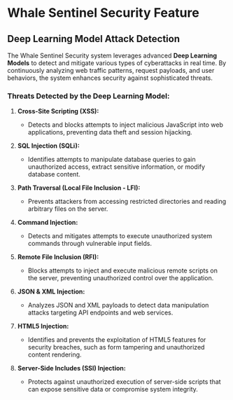 # Whale Sentinel Security Feature  

## Deep Learning Model Attack Detection

The Whale Sentinel Security system leverages advanced **Deep Learning Models** to detect and mitigate various types of cyberattacks in real time. By continuously analyzing web traffic patterns, request payloads, and user behaviors, the system enhances security against sophisticated threats.  

### **Threats Detected by the Deep Learning Model:**  

1. **Cross-Site Scripting (XSS):**  
   - Detects and blocks attempts to inject malicious JavaScript into web applications, preventing data theft and session hijacking.  

2. **SQL Injection (SQLi):**  
   - Identifies attempts to manipulate database queries to gain unauthorized access, extract sensitive information, or modify database content.  

3. **Path Traversal (Local File Inclusion - LFI):**  
   - Prevents attackers from accessing restricted directories and reading arbitrary files on the server.  

4. **Command Injection:**  
   - Detects and mitigates attempts to execute unauthorized system commands through vulnerable input fields.  

5. **Remote File Inclusion (RFI):**  
   - Blocks attempts to inject and execute malicious remote scripts on the server, preventing unauthorized control over the application.  

6. **JSON & XML Injection:**  
   - Analyzes JSON and XML payloads to detect data manipulation attacks targeting API endpoints and web services.  

7. **HTML5 Injection:**  
   - Identifies and prevents the exploitation of HTML5 features for security breaches, such as form tampering and unauthorized content rendering.  

8. **Server-Side Includes (SSI) Injection:**  
   - Protects against unauthorized execution of server-side scripts that can expose sensitive data or compromise system integrity.  